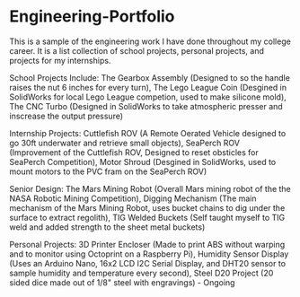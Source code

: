 # Engineering-Portfolio
This is a sample of the engineering work I have done throughout my college career. It is a list collection of school projects, personal projects, and projects for my internships.

School Projects Include:
The Gearbox Assembly (Designed to so the handle raises the nut 6 inches for every turn),
The Lego League Coin (Desgined in SolidWorks for local Lego League competion, used to make silicone mold),
The CNC Turbo (Designed in SolidWorks to take atmospheric presser and inscrease the output pressure)

Internship Projects:
Cuttlefish ROV (A Remote Oerated Vehicle designed to go 30ft underwater and retrieve small objects),
SeaPerch ROV (Improvement of the Cuttlefish ROV, Designed to reset obsticles for SeaPerch Competition),
Motor Shroud (Desgined in SolidWorks, used to mount motors to the PVC fram on the SeaPerch ROV)

Senior Design:
The Mars Mining Robot (Overall Mars mining robot of the the NASA Robotic Mining Competition),
Digging Mechanism (The main mechanism of the Mars Mining Robot, uses bucket chains to dig under the surface to extract regolith),
TIG  Welded Buckets (Self taught myself to TIG weld and added strength to the sheet metal buckets)

Personal Projects:
3D Printer Encloser (Made to print ABS without warping and to monitor using Octoprint on a Raspberry Pi),
Humidity Sensor Display (Uses an Arduino Nano, 16x2 LCD I2C Serial Display, and DHT20 sensor to sample humidity and temperature every second),
Steel D20 Project (20 sided dice made out of 1/8" steel with engravings) - Ongoing
